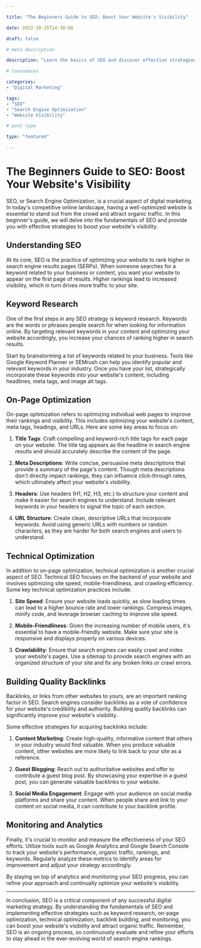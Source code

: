 ```yaml
---

title: "The Beginners Guide to SEO: Boost Your Website's Visibility"

date: 2022-10-25T14:30:00

draft: false

# meta description

description: "Learn the basics of SEO and discover effective strategies to maximize your website's visibility in search engine results."

# taxonomies

categories:
- "Digital Marketing"

tags:
- "SEO"
- "Search Engine Optimization"
- "Website Visibility"

# post type

type: "featured"

---
```


# The Beginners Guide to SEO: Boost Your Website's Visibility

SEO, or Search Engine Optimization, is a crucial aspect of digital marketing. In today's competitive online landscape, having a well-optimized website is essential to stand out from the crowd and attract organic traffic. In this beginner's guide, we will delve into the fundamentals of SEO and provide you with effective strategies to boost your website's visibility.

## Understanding SEO

At its core, SEO is the practice of optimizing your website to rank higher in search engine results pages (SERPs). When someone searches for a keyword related to your business or content, you want your website to appear on the first page of results. Higher rankings lead to increased visibility, which in turn drives more traffic to your site.

## Keyword Research

One of the first steps in any SEO strategy is keyword research. Keywords are the words or phrases people search for when looking for information online. By targeting relevant keywords in your content and optimizing your website accordingly, you increase your chances of ranking higher in search results.

Start by brainstorming a list of keywords related to your business. Tools like Google Keyword Planner or SEMrush can help you identify popular and relevant keywords in your industry. Once you have your list, strategically incorporate these keywords into your website's content, including headlines, meta tags, and image alt tags.

## On-Page Optimization

On-page optimization refers to optimizing individual web pages to improve their rankings and visibility. This includes optimizing your website's content, meta tags, headings, and URLs. Here are some key areas to focus on:

1. **Title Tags**: Craft compelling and keyword-rich title tags for each page on your website. The title tag appears as the headline in search engine results and should accurately describe the content of the page.

2. **Meta Descriptions**: Write concise, persuasive meta descriptions that provide a summary of the page's content. Though meta descriptions don't directly impact rankings, they can influence click-through rates, which ultimately affect your website's visibility.

3. **Headers**: Use headers (H1, H2, H3, etc.) to structure your content and make it easier for search engines to understand. Include relevant keywords in your headers to signal the topic of each section.

4. **URL Structure**: Create clean, descriptive URLs that incorporate keywords. Avoid using generic URLs with numbers or random characters, as they are harder for both search engines and users to understand.

## Technical Optimization

In addition to on-page optimization, technical optimization is another crucial aspect of SEO. Technical SEO focuses on the backend of your website and involves optimizing site speed, mobile-friendliness, and crawling efficiency. Some key technical optimization practices include:

1. **Site Speed**: Ensure your website loads quickly, as slow loading times can lead to a higher bounce rate and lower rankings. Compress images, minify code, and leverage browser caching to improve site speed.

2. **Mobile-Friendliness**: Given the increasing number of mobile users, it's essential to have a mobile-friendly website. Make sure your site is responsive and displays properly on various devices.

3. **Crawlability**: Ensure that search engines can easily crawl and index your website's pages. Use a sitemap to provide search engines with an organized structure of your site and fix any broken links or crawl errors.

## Building Quality Backlinks

Backlinks, or links from other websites to yours, are an important ranking factor in SEO. Search engines consider backlinks as a vote of confidence for your website's credibility and authority. Building quality backlinks can significantly improve your website's visibility.

Some effective strategies for acquiring backlinks include:

1. **Content Marketing**: Create high-quality, informative content that others in your industry would find valuable. When you produce valuable content, other websites are more likely to link back to your site as a reference.

2. **Guest Blogging**: Reach out to authoritative websites and offer to contribute a guest blog post. By showcasing your expertise in a guest post, you can generate valuable backlinks to your website.

3. **Social Media Engagement**: Engage with your audience on social media platforms and share your content. When people share and link to your content on social media, it can contribute to your backlink profile.

## Monitoring and Analytics

Finally, it's crucial to monitor and measure the effectiveness of your SEO efforts. Utilize tools such as Google Analytics and Google Search Console to track your website's performance, organic traffic, rankings, and keywords. Regularly analyze these metrics to identify areas for improvement and adjust your strategy accordingly.

By staying on top of analytics and monitoring your SEO progress, you can refine your approach and continually optimize your website's visibility.

---

In conclusion, SEO is a critical component of any successful digital marketing strategy. By understanding the fundamentals of SEO and implementing effective strategies such as keyword research, on-page optimization, technical optimization, backlink building, and monitoring, you can boost your website's visibility and attract organic traffic. Remember, SEO is an ongoing process, so continuously evaluate and refine your efforts to stay ahead in the ever-evolving world of search engine rankings.
